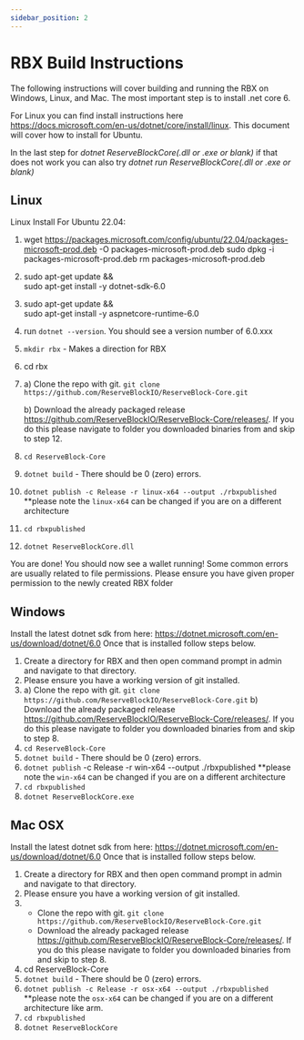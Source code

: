 ```yaml
---
sidebar_position: 2
---
```


# RBX Build Instructions

The following instructions will cover building and running the RBX on Windows, Linux, and Mac.
The most important step is to install .net core 6.

For Linux you can find install instructions here https://docs.microsoft.com/en-us/dotnet/core/install/linux. This document will cover how to install for Ubuntu.

In the last step for _dotnet ReserveBlockCore(.dll or .exe or blank)_ if that does not work you can also try _dotnet run ReserveBlockCore(.dll or .exe or blank)_

## Linux

Linux Install For Ubuntu 22.04:

1. wget https://packages.microsoft.com/config/ubuntu/22.04/packages-microsoft-prod.deb -O packages-microsoft-prod.deb
   sudo dpkg -i packages-microsoft-prod.deb
   rm packages-microsoft-prod.deb
2. sudo apt-get update && \
   sudo apt-get install -y dotnet-sdk-6.0
3. sudo apt-get update && \
   sudo apt-get install -y aspnetcore-runtime-6.0
4. run `dotnet --version`. You should see a version number of 6.0.xxx
5. `mkdir rbx` - Makes a direction for RBX
6. cd rbx
7. a) Clone the repo with git. `git clone https://github.com/ReserveBlockIO/ReserveBlock-Core.git`

   b) Download the already packaged release https://github.com/ReserveBlockIO/ReserveBlock-Core/releases/. If you do this please navigate to folder you downloaded binaries from and skip to step 12.

8. `cd ReserveBlock-Core`
9. `dotnet build` - There should be 0 (zero) errors.
10. `dotnet publish -c Release -r linux-x64 --output ./rbxpublished` \*\*please note the `linux-x64` can be changed if you are on a different architecture
11. `cd rbxpublished`
12. `dotnet ReserveBlockCore.dll`

You are done! You should now see a wallet running! Some common errors are usually related to file permissions. Please ensure you have given proper permission to the newly created RBX folder

## Windows

Install the latest dotnet sdk from here: https://dotnet.microsoft.com/en-us/download/dotnet/6.0
Once that is installed follow steps below.

1. Create a directory for RBX and then open command prompt in admin and navigate to that directory.
2. Please ensure you have a working version of git installed.
3. a) Clone the repo with git. `git clone https://github.com/ReserveBlockIO/ReserveBlock-Core.git`
   b) Download the already packaged release https://github.com/ReserveBlockIO/ReserveBlock-Core/releases/. If you do this please navigate to folder you downloaded binaries from and skip to step 8.
4. `cd ReserveBlock-Core`
5. `dotnet build` - There should be 0 (zero) errors.
6. `dotnet publish` -c Release -r win-x64 --output ./rbxpublished \*\*please note the `win-x64` can be changed if you are on a different architecture
7. `cd rbxpublished`
8. `dotnet ReserveBlockCore.exe`

## Mac OSX

Install the latest dotnet sdk from here: https://dotnet.microsoft.com/en-us/download/dotnet/6.0
Once that is installed follow steps below.

1. Create a directory for RBX and then open command prompt in admin and navigate to that directory.
2. Please ensure you have a working version of git installed.
3. - Clone the repo with git. `git clone https://github.com/ReserveBlockIO/ReserveBlock-Core.git`
   - Download the already packaged release https://github.com/ReserveBlockIO/ReserveBlock-Core/releases/. If you do this please navigate to folder you downloaded binaries from and skip to step 8.
4. cd ReserveBlock-Core
5. `dotnet build` - There should be 0 (zero) errors.
6. `dotnet publish -c Release -r osx-x64 --output ./rbxpublished `\*\*please note the `osx-x64` can be changed if you are on a different architecture like arm.
7. `cd rbxpublished`
8. `dotnet ReserveBlockCore`
